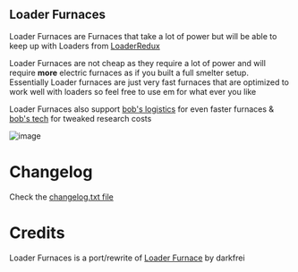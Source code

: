 ## Loader Furnaces
Loader Furnaces are Furnaces that take a lot of power but will be able to keep up with Loaders from [LoaderRedux](https://github.com/Yousei9/Loader-Redux)  

Loader Furnaces are not cheap as they require a lot of power and will require **more** electric furnaces as if you built a full smelter setup.  
Essentially Loader furnaces are just very fast furnaces that are optimized to work well with loaders so feel free to use em for what ever you like


Loader Furnaces also support [bob's logistics](https://mods.factorio.com/mods/Bobingabout/boblogistics) for even faster furnaces & [bob's tech](https://mods.factorio.com/mods/Bobingabout/bobtech) for tweaked research costs


![image](https://fred.moe/dha.png)
# Changelog
Check the [changelog.txt file](https://github.com/Nanabell/Loader-Furnaces/blob/master/changelog.txt)

# Credits
Loader Furnaces is a port/rewrite of [Loader Furnace](https://mods.factorio.com/mods/darkfrei/Loader-Furnace) by darkfrei